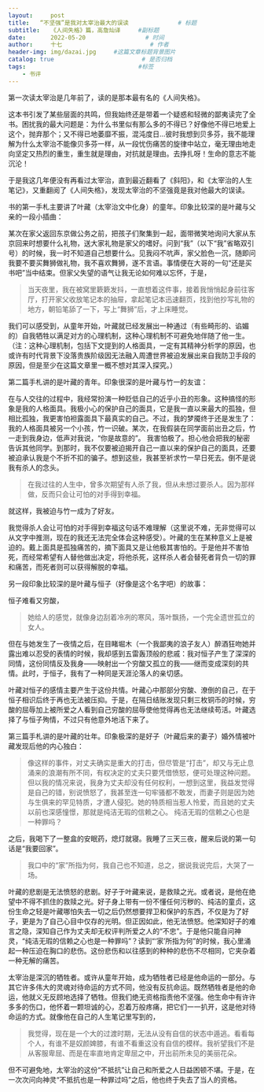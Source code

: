 ```yaml
---
layout:     post                       
title:   “不坚强”是我对太宰治最大的误读              # 标题
subtitle:   《人间失格》篇，高詹灿译     #副标题
date:       2022-05-20                 # 时间
author:     十七                         # 作者
header-img: img/dazai.jpg     #这篇文章标题背景图片
catalog: true                         # 是否归档
tags:                                #标签
    - 书评
---
```

第一次读太宰治是几年前了，读的是那本最有名的《人间失格》。

这本书引发了某些层面的共鸣，但我始终还是带着一个疑惑和轻微的鄙夷读完了全书。困扰我的最大问题是：为什么书里似有那么多的不得已？好像他不得已地爱上这个，抛弃那个；又不得已地萎靡不振，混沌度日…彼时我想到贝多芬，我不能理解为什么太宰治不能像贝多芬一样，从一段忧伤痛苦的旋律中站立，毫无理由地走向坚定又热烈的重生，重生就是理由，对抗就是理由。去挣扎呀！生命的意志不能沉沦！

于是我这几年便没有再看过太宰治，直到最近翻看了《斜阳》，和《太宰治的人生笔记》，又重翻阅了《人间失格》，发现太宰治的不坚强竟是我对他最大的误读。

书的第一手札主要讲了叶藏（太宰治文中化身）的童年。印象比较深的是叶藏与父亲的一段小插曲：

某次在家父返回东京做公务之前，把孩子们聚集到一起，面带微笑地询问大家从东京回来时想要什么礼物，送大家礼物是家父的嗜好。问到“我”（以下“我”省略双引号）的时候，我一时不知道自己想要什么。见我闷不吭声，家父脸色一沉，随即问我要不要买舞狮做礼物，我不喜欢舞狮，遂不言语。事情便在大哥的一句“还是买书吧”当中结束。但家父失望的语气让我无论如何难以忘怀，于是，
>当天夜里，我在被窝里簌簌发抖，一直想着这件事，接着我悄悄起身前往客厅，打开家父收放笔记本的抽屉，拿起笔记本迅速翻页，找到他抄写礼物的地方，朝铅笔舔了一下，写上“舞狮”后，才上床睡觉。

我们可以感受到，从童年开始，叶藏就已经发展出一种通过（有些畸形的、谄媚的）自我牺牲以满足对方的心理机制，这种心理机制不可避免地伴随了他一生。（注：这种心理机制，包括下文提到的人格面具，一定有其精神分析学的原因，也或许有时代背景下没落贵族阶级因无法融入周遭世界被迫发展出来自我防卫手段的原因，但是至少在这篇文章里一概不想对其深入探究。）

第二篇手札讲的是叶藏的青年。印象很深的是叶藏与竹一的友谊：

在与人交往的过程中，我经常扮演一种贬低自己的近乎小丑的形象。这种搞怪的形象是我的人格面具。我极小心的保护自己的面具，它是我一直以来最大的孤独，但相比孤独，我更害怕袒露面具下最真实的自己。不过，我的梦魇终于还是发生了：我的人格面具被另一个小孩，竹一识破。某次，在我假装在同学面前出丑之后，竹一走到我身边，低声对我说，“你是故意的”。
我害怕极了。担心他会把我的秘密告诉其他同学。到那时，我不仅要被迫揭开自己一直以来的保护自己的面具，还要被迫承认我是个不折不扣的骗子。想到这些，我甚至祈求竹一早日死去。倒不是说我有杀人的念头。
>在我过往的人生中，曾多次期望有人杀了我，但从未想过要杀人。因为那样做，反而只会让可怕的对手得到幸福。

就这样，我被迫与竹一成为了好友。

我觉得杀人会让可怕的对手得到幸福这句话不难理解（这里说不难，无非觉得可以从文字中推测，现在的我还无法完全体会这种感受）。叶藏的生在某种意义上是被迫的。戴上面具是孤独痛苦的，摘下面具又是让他极其害怕的。于是他并不害怕死，而经常希望有人替他做出决定，将他杀死，这样杀人者会替死者背负一切的罪和痛苦，而死者则可以获得解脱的幸福。

另一段印象比较深的是叶藏与恒子（好像是这个名字吧）的故事：

恒子难看又穷酸，
>她给人的感觉，就像身边刮着冷冽的寒风，落叶飘扬，一个完全遗世孤立的女人。

但在与她发生了一夜情之后，在目睹堀木（一个我鄙夷的浪子友人）醉酒狂吻她并露出难以忍受的表情的时候，我却感到五雷轰顶般的悲戚：我对恒子产生了深深的同情，这份同情反及我身——映射出一个穷酸又孤立的我——继而变成深刻的共情。此时，于恒子，我有了一种同是天涯沦落人的亲切感。

叶藏对恒子的感情主要产生于这份共情。叶藏心中那部分穷酸、潦倒的自己，在于恒子相识后终于再也无法被压抑。于是，在隔日结账发现只剩三枚铜币的时候，穷酸的屈辱加上被所爱之人看到自己穷酸的屈辱使他觉得再也无法继续苟活。叶藏选择了与恒子殉情，不过只有他意外地活下来了。

第三篇手札讲的是叶藏的壮年。印象极深的是好子（叶藏后来的妻子）婚外情被叶藏发现后他的内心独白：

>像这样的事件，对丈夫确实是重大的打击，但尽管是“打击”，却又与无止息涌来的浪潮有所不同，有权决定的丈夫只要凭借愤怒，便可处理这种问题。但以我的情况来说，我身为丈夫却没有任何权利，一想到这里，我益发觉得是自己的错，别说愤怒了，我甚至连一句牢骚都不敢发，而妻子则是因为她与生俱来的罕见特质，才遭人侵犯。她的特质相当惹人怜爱，而且她的丈夫以前也深感憧憬，那就是纯洁无瑕的信赖之心。
纯洁无瑕的信赖之心也是一种罪吗？

之后，我喝下了一整盒的安眠药，熄灯就寝。我睡了三天三夜，醒来后说的第一句话是“我要回家”。
>我口中的“家”所指为何，我自己也不知道，总之，据说我说完后，大哭了一场。

叶藏的悲剧是无法愤怒的悲剧。好子于叶藏来说，是救赎之光。或者说，是他在绝望中不得不抓住的救赎之光。好子身上带有一份不懂任何污秽的、纯洁的童贞，这份生命之轻是叶藏哪怕失去一切之后仍然想要捍卫和保护的东西，不仅是为了好子，更是为了自己心目中仅存的光明。但正因如此，他无法愤怒。他深知好子的难言之隐，深知自己作为丈夫却无权评判所爱之人的“不忠”。于是他只能自问神灵，“纯洁无瑕的信赖之心也是一种罪吗”？读到“‘家’所指为何”的时候，我心里涌起一种压迫在胸口的悲伤。这份悲伤和以往感到的种种的悲伤不尽相同，它夹杂着一种无解的痛苦。

太宰治是深沉的牺牲者。或许从童年开始，成为牺牲者已经是他命运的一部分。与其它许多伟大的灵魂对待命运的方式不同，他没有反抗命运。既然牺牲者是他的命运，他就义无反顾地选择了牺牲。但我们绝无资格指责他不坚强。他生命中有许许多多的伤口，他怀着一颗坦诚的心，忍着万般疼痛，把它们一一扒开，这是他对待命运的方式。就像他在自己的人生笔记里写到的，
>我觉得，现在是一个大的过渡时期，无法从没有自信的状态中遁逃。看看每个人，有谁不是奴颜婢膝，有谁不看重这没有自信的模样。我祈望我们不是从客服卑屈、而是在率直地肯定卑屈之中，开出前所未见的美丽花朵。

但不可避免地，太宰治的这份“不抵抗”让自己和所爱之人日益困顿不堪。于是，在一次次问向神灵“不抵抗也是一种罪过吗”之后，他也终于失去了当人的资格。
